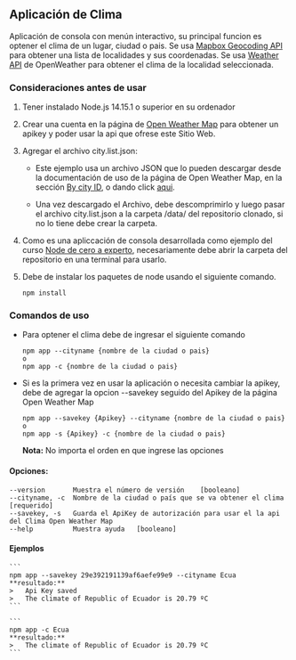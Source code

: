 ## Aplicación de Clima 

Aplicación de consola con menún interactivo, su principal funcion es optener el clima de un lugar, ciudad o pais. Se usa [Mapbox Geocoding API](https://docs.mapbox.com/api/search/geocoding/) para obtener una lista de localidades y sus coordenadas. Se usa [Weather API](https://openweathermap.org/api) de OpenWeather para obtener el clima de la localidad seleccionada.



### Consideraciones antes de usar

1.  Tener instalado Node.js 14.15.1 o superior en su ordenador

2.  Crear una cuenta en la página de [Open Weather Map](https://openweathermap.org/api) para obtener un apikey y poder usar la api que ofrese este Sitio Web.

3.  Agregar el archivo city.list.json:
    *   Este ejemplo usa un archivo JSON que lo pueden descargar desde la documentación de uso de la página de Open Weather Map, en la sección [By city ID](https://openweathermap.org/current#cityid), o dando click [aqui](http://bulk.openweathermap.org/sample/city.list.json.gz).
    
    *   Una vez descargado el Archivo, debe descomprimirlo y luego pasar el archivo city.list.json a la carpeta /data/ del repositorio clonado, si no lo tiene debe crear la carpeta.

4.  Como es una apliccación de consola desarrollada como ejemplo del curso [Node de cero a experto](https://www.udemy.com/course/node-de-cero-a-experto/), necesariamente debe abrir la carpeta del repositorio en una terminal para usarlo.

5.  Debe de instalar los paquetes de node usando el siguiente comando.
    ```
    npm install
    ```

### Comandos de uso
*   Para optener el clima debe de ingresar el siguiente comando
    ```
    npm app --cityname {nombre de la ciudad o pais}
    o
    npm app -c {nombre de la ciudad o pais}
    ```
*   Si es la primera vez en usar la aplicación o necesita cambiar la apikey, debe de agregar la opcion --savekey seguido del Apikey de la página Open Weather Map
    ```
    npm app --savekey {Apikey} --cityname {nombre de la ciudad o pais}
    o
    npm app -s {Apikey} -c {nombre de la ciudad o pais}
    ```

    **Nota:** No importa el orden en que ingrese las opciones
    
#### Opciones:
    --version       Muestra el número de versión    [booleano]
    --cityname, -c  Nombre de la ciudad o país que se va obtener el clima   [requerido]
    --savekey, -s   Guarda el ApiKey de autorización para usar el la api del Clima Open Weather Map
    --help          Muestra ayuda   [booleano]

#### Ejemplos
    ```
    npm app --savekey 29e392191139af6aefe99e9 --cityname Ecua
    **resultado:**
    >   Api Key saved
    >   The climate of Republic of Ecuador is 20.79 ºC
    ```
    
    ```
    npm app -c Ecua 
    **resultado:**
    >   The climate of Republic of Ecuador is 20.79 ºC
    ```
